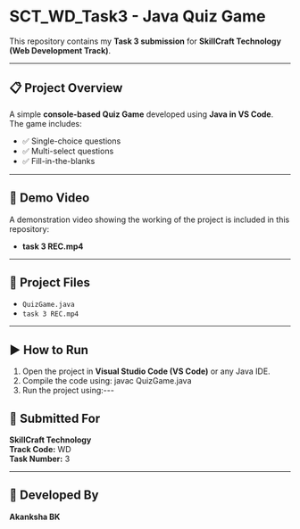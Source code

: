 # SCT_WD_Task3 - Java Quiz Game

This repository contains my **Task 3 submission** for **SkillCraft Technology (Web Development Track)**.

---

## 📋 Project Overview

A simple **console-based Quiz Game** developed using **Java in VS Code**.  
The game includes:
- ✅ Single-choice questions
- ✅ Multi-select questions
- ✅ Fill-in-the-blanks

---

## 🎥 Demo Video

A demonstration video showing the working of the project is included in this repository:
- **task 3 REC.mp4**

---

## 📂 Project Files

- `QuizGame.java`
- `task 3 REC.mp4`

---

## ▶️ How to Run

1. Open the project in **Visual Studio Code (VS Code)** or any Java IDE.
2. Compile the code using:
javac QuizGame.java
3. Run the project using:---

## 📌 Submitted For

**SkillCraft Technology**  
**Track Code:** WD  
**Task Number:** 3

---

## 👤 Developed By

**Akanksha BK**
